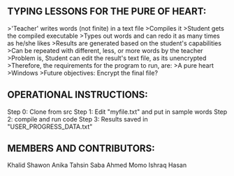 TYPING LESSONS FOR THE PURE OF HEART:
-
\>'Teacher' writes words (not finite) in a text file
\>Compiles it
\>Student gets the compiled executable
\>Types out words and can redo it as many times as he/she likes
\>Results are generated based on the student's capabilities
\>Can be repeated with different, less, or more words by the teacher
\>Problem is, Student can edit the result's text file, as its unencrypted
\>Therefore, the requirements for the program to run, are:
\>A pure heart
\>Windows
\>Future objectives: Encrypt the final file?

OPERATIONAL INSTRUCTIONS:
-
Step 0: Clone from src
Step 1: Edit "myfile.txt" and put in sample words
Step 2: compile and run code
Step 3: Results saved in "USER_PROGRESS_DATA.txt"

MEMBERS AND CONTRIBUTORS:
-
Khalid Shawon
Anika Tahsin
Saba Ahmed Momo
Ishraq Hasan
